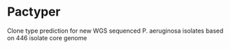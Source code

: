 # Pactyper
Clone type prediction for new  WGS sequenced P. aeruginosa isolates based on 446 isolate core genome
